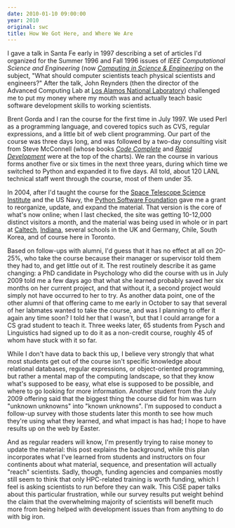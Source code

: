 ```yaml
---
date: 2010-01-10 09:00:00
year: 2010
original: swc
title: How We Got Here, and Where We Are
---
```

<p>I gave a talk in Santa Fe early in 1997 describing a set of articles I'd organized for the Summer 1996 and Fall 1996 issues of <em>IEEE Computational Science and Engineering</em> (now <a href="http://cise.aip.org/"><em>Computing in Science &amp; Engineering</em></a> on the subject, "What should computer scientists teach physical scientists and engineers?" After the talk, John Reynders (then the director of the Advanced Computing Lab at <a href="http://www.lanl.gov">Los Alamos National Laboratory</a>) challenged me to put my money where my mouth was and actually teach basic software development skills to working scientists.</p>
<p>Brent Gorda and I ran the course for the first time in July 1997. We used Perl as a programming language, and covered topics such as CVS, regular expressions, and a little bit of web client programming. Our part of the course was three days long, and was followed by a two-day consulting visit from Steve McConnell (whose books <a href="http://www.amazon.com/Complete-Microsoft-Programming-Steve-McConnell/dp/1556154844"><em>Code Complete</em></a> and <a href="http://www.amazon.com/Rapid-Development-Taming-Software-Schedules/dp/1556159005"><em>Rapid Development</em></a> were at the top of the charts). We ran the course in various forms another five or six times in the next three years, during which time we switched to Python and expanded it to five days. All told, about 120 LANL technical staff went through the course, most of them under 35.</p>
<p>In 2004, after I'd taught the course for the <a href="http://www.stsci.edu">Space Telescope Science Institute</a> and the US Navy, the <a href="http://www.python.org/psf/">Python Software Foundation</a> gave me a grant to reorganize, update, and expand the material. That version is the core of what's now online; when I last checked, the site was getting 10-12,000 distinct visitors a month, and the material was being used in whole or in part at <a href="http://www.caltech.edu">Caltech</a>, <a href="http://www.indiana.edu">Indiana</a>, several schools in the UK and Germany, Chile, South Korea, and of course here in Toronto.</p>
<p>Based on follow-ups with alumni, I'd guess that it has no effect at all on 20-25%, who take the course because their manager or supervisor told them they had to, and get little out of it. The rest routinely describe it as game changing: a PhD candidate in Psychology who did the course with us in July 2009 told me a few days ago that what she learned probably saved her six months on her current project, and that without it, a second project would simply not have occurred to her to try. As another data point, one of the other alumni of that offering came to me early in October to say that several of her labmates wanted to take the course, and was I planning to offer it again any time soon? I told her that I wasn't, but that I could arrange for a CS grad student to teach it. Three weeks later, 65 students from Pysch and Linguistics had signed up to do it as a non-credit course, roughly 45 of whom have stuck with it so far.</p>
<p>While I don't have data to back this up, I believe very strongly that what most students get out of the course isn't specific knowledge about relational databases, regular expressions, or object-oriented programming, but rather a mental map of the computing landscape, so that they know what's supposed to be easy, what else is supposed to be possible, and where to go looking for more information. Another student from the July 2009 offering said that the biggest thing the course did for him was turn "unknown unknowns" into "known unknowns". I'm supposed to conduct a follow-up survey with those students later this month to see how much they're using what they learned, and what impact is has had; I hope to have results up on the web by Easter.</p>
<p>And as regular readers will know, I'm presently trying to raise money to update the material: this post explains the background, while this plan incorporates what I've learned from students and instructors on four continents about what material, sequence, and presentation will actually "reach" scientists. Sadly, though, funding agencies and companies mostly still seem to think that only HPC-related training is worth funding, which I feel is asking scientists to run before they can walk. This CiSE paper talks about this particular frustration, while our survey results put weight behind the claim that the overwhelming majority of scientists will benefit much more from being helped with development issues than from anything to do with big iron.</p>
